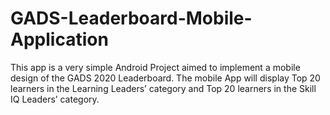 # GADS-Leaderboard-Mobile-Application
This app is a very simple Android Project aimed to implement a mobile design of the GADS 2020 Leaderboard. The mobile App will display Top 20 learners in the Learning Leaders’ category and Top 20 learners in the Skill IQ Leaders’ category.
